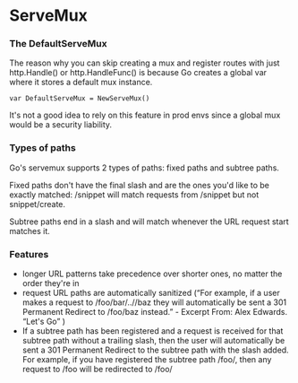 # ServeMux

### The DefaultServeMux

The reason why you can skip creating a mux and register routes with just http.Handle() or http.HandleFunc() is because Go creates a global var where it stores a default mux instance.

```
var DefaultServeMux = NewServeMux()
```

It's not a good idea to rely on this feature in prod envs since a global mux would be a security liability.



### Types of paths

Go's servemux supports 2 types of paths: fixed paths and subtree paths.

Fixed paths don't have the final slash and are the ones you'd like to be exactly matched: /snippet will match requests from /snippet but not snippet/create.

Subtree paths end in a slash and will match whenever the URL request start matches it.


### Features

* longer URL patterns take precedence over shorter ones, no matter the order they're in
* request URL paths are automatically sanitized (“For example, if a user makes a request to /foo/bar/..//baz they will automatically be sent a 301 Permanent Redirect to /foo/baz instead.” - Excerpt From: Alex Edwards. “Let's Go” )
* If a subtree path has been registered and a request is received for that subtree path without a trailing slash, then the user will automatically be sent a 301 Permanent Redirect to the subtree path with the slash added. For example, if you have registered the subtree path /foo/, then any request to /foo will be redirected to /foo/